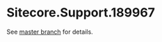 # Sitecore.Support.189967

See [master branch](https://github.com/sitecoresupport/Sitecore.Support.189967) for details.